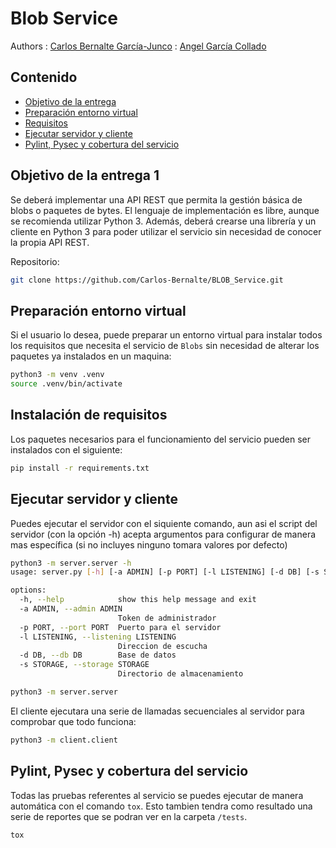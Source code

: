 # Blob Service
Authors
    :  [Carlos Bernalte García-Junco](https://github.com/Carlos-Bernalte)
    :  [Angel García Collado](https://github.com/theangelogarci)

## Contenido
- [Objetivo de la entrega](#objetivo-de-la-entrega-1)
- [Preparación entorno virtual](#preparación-entorno-virtual)
- [Requisitos](#instalación-de-requisitos)
- [Ejecutar servidor y cliente](#ejecutar-servidor-y-cliente)
- [Pylint, Pysec y cobertura del servicio]()
## Objetivo de la entrega 1
Se deberá implementar una API REST que permita la gestión básica de blobs o paquetes de bytes. El lenguaje de implementación es libre, aunque se recomienda utilizar Python 3. Además, deberá crearse una librería y un cliente en Python 3 para poder utilizar el servicio sin necesidad de conocer la propia API REST.

Repositorio:
```bash
git clone https://github.com/Carlos-Bernalte/BLOB_Service.git
```
## Preparación entorno virtual
Si el usuario lo desea, puede preparar un entorno virtual para instalar todos los requisitos que necesita el servicio de `Blobs` sin necesidad de alterar los paquetes ya instalados en un maquina:
```bash
python3 -m venv .venv
source .venv/bin/activate
```

## Instalación de requisitos
Los paquetes necesarios para el funcionamiento del servicio pueden ser instalados con el siguiente:
```bash
pip install -r requirements.txt
```

## Ejecutar servidor y cliente
Puedes ejecutar el servidor con el siquiente comando, aun asi el script del servidor (con la opción -h) acepta argumentos para configurar de manera mas específica (si no incluyes ninguno tomara valores por defecto)


```bash
python3 -m server.server -h 
usage: server.py [-h] [-a ADMIN] [-p PORT] [-l LISTENING] [-d DB] [-s STORAGE]

options:
  -h, --help            show this help message and exit
  -a ADMIN, --admin ADMIN
                        Token de administrador
  -p PORT, --port PORT  Puerto para el servidor
  -l LISTENING, --listening LISTENING
                        Direccion de escucha
  -d DB, --db DB        Base de datos
  -s STORAGE, --storage STORAGE
                        Directorio de almacenamiento
```
```bash
python3 -m server.server
```

El cliente ejecutara una serie de llamadas secuenciales al servidor para comprobar que todo funciona:
```bash
python3 -m client.client
```
## Pylint, Pysec y cobertura del servicio
Todas las pruebas referentes al servicio se puedes ejecutar de manera automática con el comando `tox`. Esto tambien tendra como resultado una serie de reportes que se podran ver en la carpeta `/tests`.
```bash
tox
```
